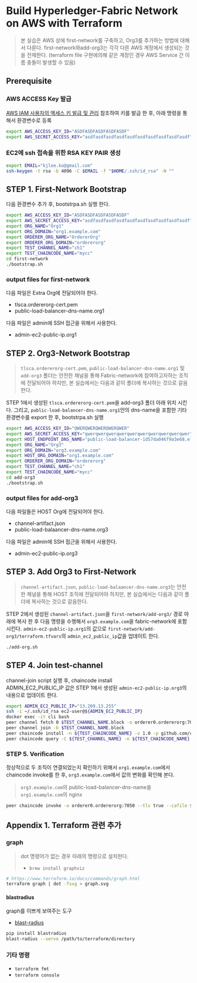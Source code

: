 # Build Hyperledger-Fabric Network on AWS with Terraform

> 본 실습은 AWS 상에 first-network를 구축하고, Org3를 추가하는 방법에 대해서 다룬다.
> first-network와add-org3는 각각 다른 AWS 계정에서 생성되는 것을 전제한다. (terraform file 구현에의해 같은 계정인 경우 AWS Service 간 이름 충돌이 발생할 수 있음)  

## Prerequisite

### AWS ACCESS Key 발급

[AWS IAM 사용자의 액세스 키 발급 및 관리](https://www.44bits.io/ko/post/publishing_and_managing_aws_user_access_key) 참조하여 키를 발급 한 후, 아래 명령을 통해서 환경변수로 등록

```bash
export AWS_ACCESS_KEY_ID="ASDFASDFASDFASDFASDF"
export AWS_SECRET_ACCESS_KEY="asdfasdfasdfasdfasdfasdfasdfasdfasdfasdf"
```

### EC2에 ssh 접속을 위한 RSA KEY PAIR 생성

```bash
export EMAIL="kjlee.ko@gmail.com"
ssh-keygen -t rsa -b 4096 -C $EMAIL -f "$HOME/.ssh/id_rsa" -N ""
```

## STEP 1. First-Network Bootstrap

다음 환경변수 추가 후, bootstrpa.sh 실행 한다.

```bash
export AWS_ACCESS_KEY_ID="ASDFASDFASDFASDFASDF"
export AWS_SECRET_ACCESS_KEY="asdfasdfasdfasdfasdfasdfasdfasdfasdfasdf"
export ORG_NAME="Org1"
export ORG_DOMAIN="org1.example.com"
export ORDERER_ORG_NAME="OrdererOrg"
export ORDERER_ORG_DOMAIN="ordererorg"
export TEST_CHANNEL_NAME="ch1"
export TEST_CHAINCODE_NAME="mycc"
cd first-network
./bootstrap.sh
```

### output files for first-network

다음 파일은 Extra Org에 전달되어야 한다.

* tlsca.ordererorg-cert.pem
* public-load-balancer-dns-name.org1

다음 파일은 admin에 SSH 접근을 위해서 사용한다.

* admin-ec2-public-ip.org1

## STEP 2. Org3-Network Bootstrap

> `tlsca.ordererorg-cert.pem`, `public-load-balancer-dns-name.org1` 및 `add-org3` 폴더는 안전한 채널을 통해 Fabric-network에 참여하고자하는 조직에 전달되어야 하지만, 본 실습에서는 다음과 같이 폴더에 복사하는 것으로 갈음한다.

STEP 1에서 생성된 `tlsca.ordererorg-cert.pem`을 add-org3 폴더 아래 위치 시킨다.
그리고, `public-load-balancer-dns-name.org1`안의 dns-name을 포함한 기타 환경변수를 export 한 후, bootstrpa.sh 실행

```bash
export AWS_ACCESS_KEY_ID="QWERQWERQWERQWERQWER"
export AWS_SECRET_ACCESS_KEY="qwerqwerqwerqwerqwerqwerqwerqwerqwerqwer"
export HOST_ENDPOINT_DNS_NAME="public-load-balancer-1d57da046f9a3e68.elb.ap-northeast-2.amazonaws.com"
export ORG_NAME="Org3"
export ORG_DOMAIN="org3.example.com"
export HOST_ORG_DOMAIN="org1.example.com"
export ORDERER_ORG_DOMAIN="ordererorg"
export TEST_CHANNEL_NAME="ch1"
export TEST_CHAINCODE_NAME="mycc"
cd add-org3
./bootstrap.sh
```

### output files for add-org3

다음 파일들은 HOST Org에 전달되어야 한다.

* channel-artifact.json
* public-load-balaancer-dns-name.org3

다음 파일은 admin에 SSH 접근을 위해서 사용한다.

* admin-ec2-public-ip.org3

## STEP 3. Add Org3 to First-Network

> `channel-artifact.json`, `public-load-balaancer-dns-name.org3`는 안전한 채널을 통해 HOST 조직에 전달되어야 하지만, 본 실습에서는 다음과 같이 폴더에 복사하는 것으로 갈음한다.

STEP 2에서 생성된 `channel-artifact.json`을 `first-network/add-org3/` 경로 아래에 복사 한 후 다음 명령을 수행해서 `org3.example.com`을 fabric-network에 포함시킨다.
`admin-ec2-public-ip.org1`의 값으로 `first-network/add-org3/terraform.tfvars`의 `admin_ec2_public_ip`값을 업데이트 한다.

```bash
./add-org.sh
```

## STEP 4. Join test-channel

channel-join script 실행 후, chaincode install  
ADMIN_EC2_PUBLIC_IP 값은 STEP 1에서 생성된 `admin-ec2-public-ip.org3`의 내용으로 업데이트 한다.

```bash
export ADMIN_EC2_PUBLIC_IP="13.209.13.255"
ssh -i ~/.ssh/id_rsa ec2-user@${ADMIN_EC2_PUBLIC_IP}
docker exec -it cli bash
peer channel fetch 0 $TEST_CHANNEL_NAME.block -o orderer0.ordererorg:7050 -c $TEST_CHANNEL_NAME --tls --cafile $ORDERER_ORG_TLSCACERTS
peer channel join -b $TEST_CHANNEL_NAME.block
peer chaincode install -n ${TEST_CHAINCODE_NAME} -v 1.0 -p github.com/chaincode/chaincode_example02/go/
peer chaincode query -C ${TEST_CHANNEL_NAME} -n ${TEST_CHAINCODE_NAME} -c '{"Args":["query","a"]}'
```

### STEP 5. Verification

정상적으로 두 조직이 연결되었는지 확인하기 위해서 `org1.example.com`에서 chaincode invoke를 한 후, `org3.example.com`에서 값의 변화를 확인해 본다.

> `org3.example.com`의 public-load-balancer-dns-name을 `org1.example.com`의 nginx

```bash
peer chaincode invoke -o orderer0.ordererorg:7050 --tls true --cafile $ORDERER_ORG_TLSCACERTS -C ch1 -n mycc -c '{"Args":["invoke","a","b","10"]}'
```

## Appendix 1. Terraform 관련 추가

### graph

> dot 명령어가 없는 경우 아래의 명령으로 설치한다.
>
> * `brew install graphviz`

```bash
# https://www.terraform.io/docs/commands/graph.html
terraform graph | dot -Tsvg > graph.svg
```

#### blastradius

graph를 이쁘게 보여주는 도구

* [blast-radius](https://github.com/28mm/blast-radius)

```bash
pip install blastradius
blast-radius --serve /path/to/terraform/directory
```

### 기타 명령

* `terraform fmt`
* `terraform console`
